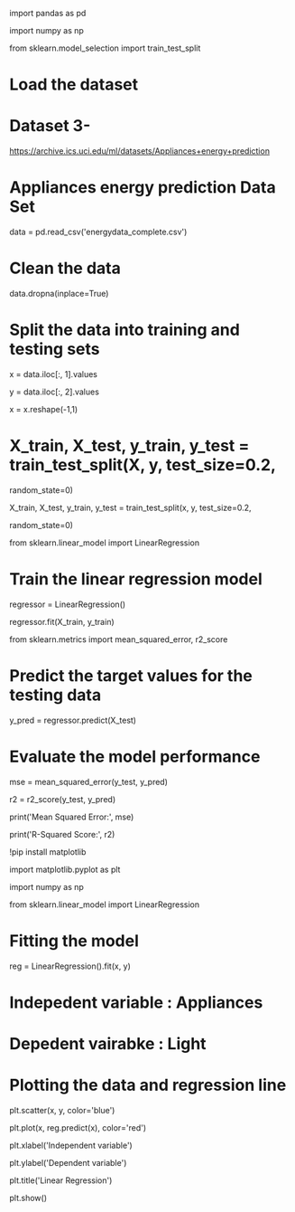 import pandas as pd

import numpy as np

from sklearn.model_selection import train_test_split

# Load the dataset

# Dataset 3-

https://archive.ics.uci.edu/ml/datasets/Appliances+energy+prediction

# Appliances energy prediction Data Set

data = pd.read_csv('energydata_complete.csv')

# Clean the data

data.dropna(inplace=True)

# Split the data into training and testing sets

x = data.iloc[:, 1].values

y = data.iloc[:, 2].values

x = x.reshape(-1,1)

# X_train, X_test, y_train, y_test = train_test_split(X, y, test_size=0.2, 

random_state=0)

X_train, X_test, y_train, y_test = train_test_split(x, y, test_size=0.2, 

random_state=0)

from sklearn.linear_model import LinearRegression

# Train the linear regression model

regressor = LinearRegression()

regressor.fit(X_train, y_train)

from sklearn.metrics import mean_squared_error, r2_score

# Predict the target values for the testing data

y_pred = regressor.predict(X_test)

# Evaluate the model performance

mse = mean_squared_error(y_test, y_pred)

r2 = r2_score(y_test, y_pred)

print('Mean Squared Error:', mse)

print('R-Squared Score:', r2)

!pip install matplotlib

import matplotlib.pyplot as plt

import numpy as np

from sklearn.linear_model import LinearRegression

# Fitting the model

reg = LinearRegression().fit(x, y)

# Indepedent variable : Appliances

# Depedent vairabke : Light

# Plotting the data and regression line

plt.scatter(x, y, color='blue')

plt.plot(x, reg.predict(x), color='red')

plt.xlabel('Independent variable')

plt.ylabel('Dependent variable')

plt.title('Linear Regression')

plt.show()
